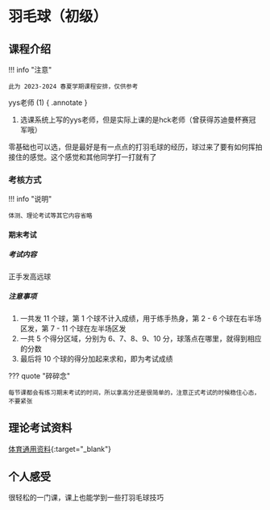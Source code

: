 # 羽毛球（初级）

## 课程介绍

!!! info "注意"

    此为 2023-2024 春夏学期课程安排，仅供参考

yys老师 (1)
{ .annotate }

1. 选课系统上写的yys老师，但是实际上课的是hck老师（曾获得苏迪曼杯赛冠军哦）

零基础也可以选，但是最好是有一点点的打羽毛球的经历，球过来了要有如何挥拍接住的感觉。这个感觉和其他同学打一打就有了

### 考核方式

!!! info "说明"

    体测、理论考试等其它内容省略

#### 期末考试

##### 考试内容

正手发高远球

##### 注意事项

1. 一共发 11 个球，第 1 个球不计入成绩，用于练手热身，第 2 - 6 个球在右半场区发，第 7 - 11 个球在左半场区发
2. 一共 5 个得分区域，分别为 6、7、8、9、10 分，球落点在哪里，就得到相应的分数
3. 最后将 10 个球的得分加起来求和，即为考试成绩

??? quote "碎碎念"

    每节课都会有练习期末考试的时间，所以拿高分还是很简单的，注意正式考试的时候稳住心态，不要紧张

## 理论考试资料

[体育通用资料](./index.md#体育理论考试通用资料){:target="_blank"}

## 个人感受

很轻松的一门课，课上也能学到一些打羽毛球技巧